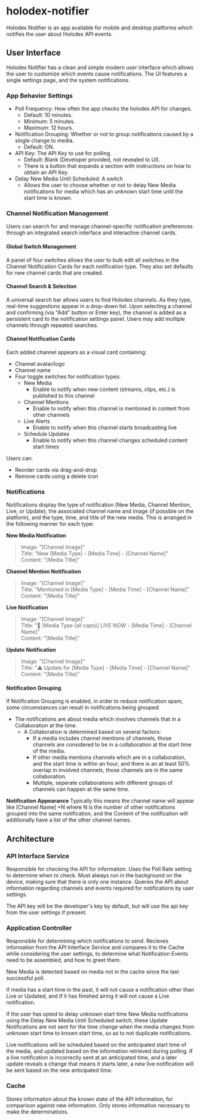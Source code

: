 # holodex-notifier

Holodex Notifier is an app available for mobile and desktop platforms which notifies the user about Holodex API events.

## User Interface
Holodex Notifier has a clean and simple modern user interface which allows the user to customize which events cause notifications. The UI features a single settings page, and the system notifications.

### App Behavior Settings
*  Poll Frequency: How often the app checks the holodex API for changes. 
    * Default: 10 minutes.
    * Minimum: 5 minutes.
    * Maximum: 12 hours.  
* Notification Grouping: Whether or not to group notifications caused by a single change to media.
    * Default: ON.
* API Key: The API Key to use for polling.
    * Default: Blank (Developer provided, not revealed to UI).
    * There is a button that expands a section with instructions on how to obtain an API Key.
* Delay New Media Until Scheduled: A switch
    * Allows the user to choose whether or not to delay New Media notifications for media which has an unknown start time until the start time is known. 

### Channel Notification Management
Users can search for and manage channel-specific notification preferences through an integrated search interface and interactive channel cards.

#### Global Switch Management
A panel of four switches allows the user to bulk edit all switches in the Channel Notification Cards for each notification type. They also set defaults for new channel cards that are created.

#### Channel Search & Selection
A universal search bar allows users to find Holodex channels. As they type, real-time suggestions appear in a drop-down list. Upon selecting a channel and confirming (via "Add" button or Enter key), the channel is added as a persistent card to the notification settings panel. Users may add multiple channels through repeated searches.

#### Channel Notification Cards
Each added channel appears as a visual card containing:
* Channel avatar/logo
* Channel name
* Four toggle switches for notification types:
    * New Media
        * Enable to notify when new content (streams, clips, etc.) is published to this channel
    * Channel Mentions
        * Enable to notify when this channel is mentioned in content from other channels
    * Live Alerts
        * Enable to notify when this channel starts broadcasting live
    * Schedule Updates
        * Enable to notify when this channel changes scheduled content start times

Users can:
* Reorder cards via drag-and-drop
* Remove cards using a delete icon

### Notifications
Notifications display the type of notification (New Media, Channel Mention, Live, or Update), the associated channel name and image (if possible on the platform), and the type, time, and title of the new media. This is arranged in the following manner for each type: 

**New Media Notification**
> Image: "[Channel Image]"  
> Title: "New [Media Type] - [Media Time] - [Channel Name]"  
> Content: "[Media Title]"

**Channel Mention Notification**
> Image: "[Channel Image]"  
> Title: "Mentioned in [Media Type] - [Media Time] - [Channel Name]"  
> Content: "[Media Title]"

**Live Notification**
> Image: "[Channel Image]"  
> Title: "🔴 [Media Type (all caps)] LIVE NOW - [Media Time] - [Channel Name]"  
> Content: "[Media Title]"

**Update Notification**
> Image: "[Channel Image]"  
> Title: "⚠️ Update for [Media Type] - [Media Time] - [Channel Name]"  
> Content: "[Media Title]"

#### Notification Grouping
If Notification Grouping is enabled, in order to reduce notification spam, some circumstances can result in notifications being grouped:
* The notifications are about media which involves channels that in a Collaboration at the time.
    * A Collaboration is determined based on several factors: 
        * If a media includes channel mentions of channels, those channels are considered to be in a collaboration at the start time of the media.
        * If other media mentions channels which are in a collaboration, and the start time is within an hour, and there is an at least 50% overlap in involved channels, those channels are in the same collaboration.
        * Multiple, seperate collaborations with different groups of channels can happen at the same time. 

**Notification Appearance**
Typically this means the channel name will appear like [Channel Name] +N where N is the number of other notifications grouped into the same notification, and the Content of the notification will additionally have a list of the other channel names.

## Architecture
### API Interface Service
Responsible for checking the API for information. Uses the Poll Rate setting to determine when to check. Must always run in the background on the device, making sure that there is only one instance. Queries the API about information regarding channels and events required for notifications by user settings.

The API key will be the developer's key by default, but will use the api key from the user settings if present. 

### Application Controller
Responsible for determining which notifications to send. Recieves information from the API Interface Service and compares it to the Cache while considering the user settings, to determine what Notification Events need to be assembled, and how to greet them. 

New Media is detected based on media not in the cache since the last successful poll. 

If media has a start time in the past, it will not cause a notification other than Live or Updated, and if it has finished airing it will not cause a Live notification. 

If the user has opted to delay unknown start time New Media notifications using the Delay New Media Until Scheduled switch, these Update Notifications are not sent for the time change when the media changes from unknown start time to known start time, so as to not duplicate notifications.

Live notifications will be scheduled based on the anticipated start time of the media, and updated based on the information retrieved during polling. If a live notification is incorrectly sent at an anticipated time, and a later update reveals a change that means it starts later, a new live notification will be sent based on the new anticipated time.

### Cache
Stores information about the known state of the API information, for comparison against new information. Only stores information necessary to make the determinations. 

